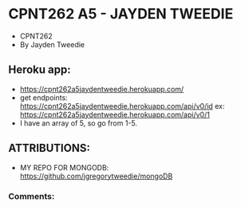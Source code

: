 # CPNT262 A5 - JAYDEN TWEEDIE
- CPNT262
- By Jayden Tweedie
## Heroku app:
- https://cpnt262a5jaydentweedie.herokuapp.com/
- get endpoints: https://cpnt262a5jaydentweedie.herokuapp.com/api/v0/id
               ex:   https://cpnt262a5jaydentweedie.herokuapp.com/api/v0/1
- I have an array of 5, so go from 1-5.
## ATTRIBUTIONS: 
- MY REPO FOR MONGODB: https://github.com/jgregorytweedie/mongoDB
### Comments:
